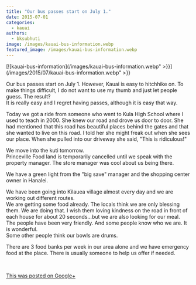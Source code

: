 ```yaml
---
title: "Our bus passes start on July 1."
date: 2015-07-01
categories: 
  - kauai
authors: 
  - bksubhuti
image: /images/kauai-bus-information.webp
featured_image: /images/kauai-bus-information.webp
---
```


[![kauai-bus-information](/images/kauai-bus-information.webp" >}}](/images/2015/07/kauai-bus-information.webp" >}}

Our bus passes start on July 1. However, Kauai is easy to hitchhike on. To make things difficult, I do not want to use my thumb and just let people guess. The result?  
It is really easy and I regret having passes, although it is easy that way.  
  
Today we got a ride from someone who went to Kula High School where I used to teach in 2000. She knew our road and drove us door to door. She had mentioned that this road has beautiful places behind the gates and that she wanted to live on this road. I told her she might freak out when she sees our place. When she pulled into our driveway she said, "This is ridiculous!"  
  
We move into the kuti tomorrow.  
Princeville Food land is temporarily cancelled until we speak with the property manager. The store manager was cool about us being there.  
  
We have a green light from the "big save" manager and the shopping center owner in Hanalei.  
  
We have been going into Kilauea village almost every day and we are working out different routes.  
We are getting some food already. The locals think we are only blessing them. We are doing that. I wish them loving kindness on the road in front of each house for about 20 seconds...but we are also looking for our meal.  
The people have been very friendly. And some people know who we are. It is wonderful.  
Some other people think our bowls are drums.  
  
There are 3 food banks per week in our area alone and we have emergency food at the place. There is usually someone to help us offer if needed.  
  
﻿

[This was posted on Google+](https://plus.google.com/+BhikkhuSubhuti/posts/UMPMSpdWx88)
